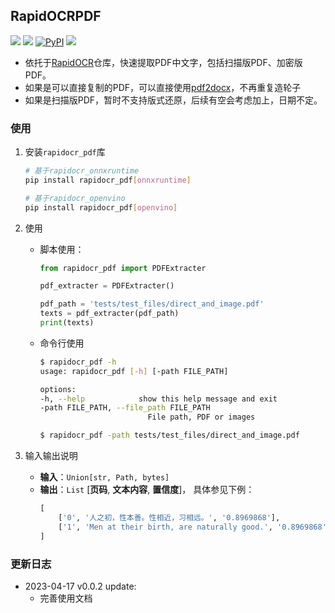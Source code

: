 ## RapidOCRPDF
<p>
    <a href=""><img src="https://img.shields.io/badge/Python->=3.6,<3.12-aff.svg"></a>
    <a href=""><img src="https://img.shields.io/badge/OS-Linux%2C%20Win%2C%20Mac-pink.svg"></a>
    <a href="https://pypi.org/project/rapidocr-pdf/"><img alt="PyPI" src="https://img.shields.io/pypi/v/rapidocr-pdf"></a>
    <a href="https://pepy.tech/project/rapidocr-pdf"><img src="https://static.pepy.tech/personalized-badge/rapidocr-pdf?period=total&units=abbreviation&left_color=grey&right_color=blue&left_text=Downloads"></a>
</p>

- 依托于[RapidOCR](https://github.com/RapidAI/RapidOCR)仓库，快速提取PDF中文字，包括扫描版PDF、加密版PDF。
- 如果是可以直接复制的PDF，可以直接使用[pdf2docx](https://github.com/dothinking/pdf2docx)，不再重复造轮子
- 如果是扫描版PDF，暂时不支持版式还原，后续有空会考虑加上，日期不定。

### 使用
1. 安装`rapidocr_pdf`库
   ```bash
   # 基于rapidocr_onnxruntime
   pip install rapidocr_pdf[onnxruntime]

   # 基于rapidocr_openvino
   pip install rapidocr_pdf[openvino]
   ```
2. 使用
   - 脚本使用：
        ```python
        from rapidocr_pdf import PDFExtracter

        pdf_extracter = PDFExtracter()

        pdf_path = 'tests/test_files/direct_and_image.pdf'
        texts = pdf_extracter(pdf_path)
        print(texts)
        ```
    - 命令行使用
        ```bash
        $ rapidocr_pdf -h
        usage: rapidocr_pdf [-h] [-path FILE_PATH]

        options:
        -h, --help            show this help message and exit
        -path FILE_PATH, --file_path FILE_PATH
                                File path, PDF or images

        $ rapidocr_pdf -path tests/test_files/direct_and_image.pdf
        ```

3. 输入输出说明
   - **输入**：`Union[str, Path, bytes]`
   - **输出**：`List` \[**页码**, **文本内容**, **置信度**\]， 具体参见下例：
       ```python
       [
           ['0', '人之初，性本善。性相近，习相远。', '0.8969868'],
           ['1', 'Men at their birth, are naturally good.', '0.8969868'],
       ]
       ```

### 更新日志
- 2023-04-17 v0.0.2 update:
  - 完善使用文档
